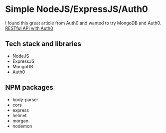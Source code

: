 # Simple NodeJS/ExpressJS/Auth0

I found this great article from Auth0 and wanted to try MongoDB and Auth0.
[RESTful API with Auth0](https://auth0.com/blog/node-js-and-express-tutorial-building-and-securing-restful-apis/)

## Tech stack and libraries

- NodeJS
- ExpressJS
- MongoDB
- Auth0

## NPM packages

- body-parser
- cors
- express
- helmet
- morgan
- nodemon
